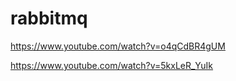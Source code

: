 # rabbitmq

https://www.youtube.com/watch?v=o4qCdBR4gUM

https://www.youtube.com/watch?v=5kxLeR_YuIk
